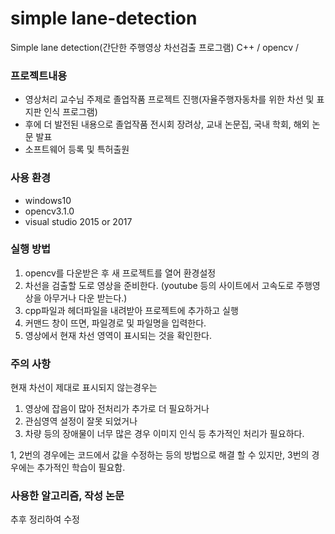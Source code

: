 # simple lane-detection
Simple lane detection(간단한 주행영상 차선검출 프로그램) C++ / opencv / 

### 프로젝트내용
- 영상처리 교수님 주제로 졸업작품 프로젝트 진행(자율주행자동차를 위한 차선 및 표지판 인식 프로그램)
- 후에 더 발전된 내용으로 졸업작품 전시회 장려상, 교내 논문집, 국내 학회, 해외 논문 발표
- 소프트웨어 등록 및 특허출원

### 사용 환경
- windows10
- opencv3.1.0
- visual studio 2015 or 2017

### 실행 방법
1. opencv를 다운받은 후 새 프로젝트를 열어 환경설정
2. 차선을 검출할 도로 영상을 준비한다. 
(youtube 등의 사이트에서 고속도로 주행영상을 아무거나 다운 받는다.)
3. cpp파일과 헤더파일을 내려받아 프로젝트에 추가하고 실행
4. 커맨드 창이 뜨면, 파일경로 및 파일명을 입력한다.
5. 영상에서 현재 차선 영역이 표시되는 것을 확인한다.

### 주의 사항
현재 차선이 제대로 표시되지 않는경우는
1. 영상에 잡음이 많아 전처리가 추가로 더 필요하거나
2. 관심영역 설정이 잘못 되었거나
3. 차량 등의 장애물이 너무 많은 경우 이미지 인식 등 추가적인 처리가 필요하다.

1, 2번의 경우에는 코드에서 값을 수정하는 등의 방법으로 해결 할 수 있지만,
3번의 경우에는 추가적인 학습이 필요함.

### 사용한 알고리즘, 작성 논문
추후 정리하여 수정
